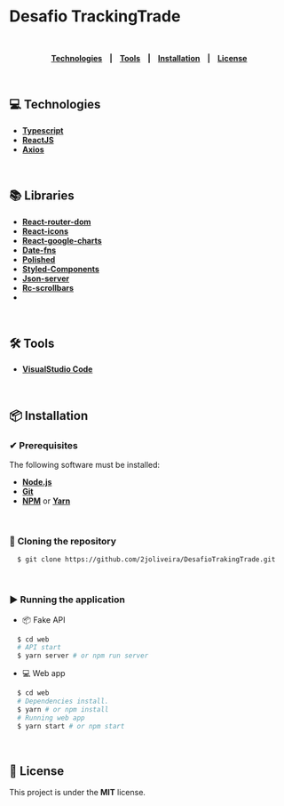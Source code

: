 # Desafio TrackingTrade

</p>
<strong>
<br>

<p align="center">
  <a href="#computer-technologies">Technologies</a>
  &nbsp;&nbsp;&nbsp;|&nbsp;&nbsp;&nbsp;
  <a href="#wrench-tools">Tools</a>
  &nbsp;&nbsp;&nbsp;|&nbsp;&nbsp;&nbsp;
  <a href="#package-installation">Installation</a>
  &nbsp;&nbsp;&nbsp;|&nbsp;&nbsp;&nbsp;
  <a href="#memo-license">License</a>
</p>
</strong>
<br>

## 💻 Technologies

-  **[Typescript](https://www.typescriptlang.org/)**
-  **[ReactJS](https://reactjs.org/)**
-  **[Axios](https://github.com/axios/axios)**

<br>

## 📚  Libraries

- **[React-router-dom](https://github.com/ReactTraining/react-router/tree/master/packages/react-router-dom)**
- **[React-icons](https://react-icons.github.io/react-icons/)**
- **[React-google-charts](https://react-google-charts.com/)**
- **[Date-fns](https://date-fns.org/)**
- **[Polished](https://polished.js.org/docs/)**
- **[Styled-Components](https://styled-components.com/docs)**
- **[Json-server](https://www.npmjs.com/package/json-server )**
- **[Rc-scrollbars](https://www.npmjs.com/package/rc-scrollbars)**
- 
<br>

## 🛠 Tools

- **[VisualStudio Code](https://code.visualstudio.com/)**

<br>

## 📦 Installation

### ✔ **Prerequisites**

The following software must be installed:
  
  - **[Node.js](https://nodejs.org/en/)**
  - **[Git](https://git-scm.com/)**
  - **[NPM](https://www.npmjs.com/)** or **[Yarn](https://yarnpkg.com/)**

<br>
  
### 🔽 **Cloning the repository**

```sh
  $ git clone https://github.com/2joliveira/DesafioTrakingTrade.git
```

<br>

### ▶	**Running the application**

- 📦  Fake API

```sh
  $ cd web
  # API start
  $ yarn server # or npm run server
```

- 💻  Web app

```sh
  $ cd web
  # Dependencies install.
  $ yarn # or npm install
  # Running web app
  $ yarn start # or npm start
```

<br>

## 📃 License

This project is under the **MIT** license.


